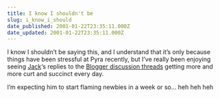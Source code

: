 ```yaml
---
title: I know I shouldn't be
slug: i_know_i_should
date_published: 2001-01-22T23:35:11.000Z
date_updated: 2001-01-22T23:35:11.000Z
---
```


I know I shouldn’t be saying this, and I understand that it’s only because things have been stressful at Pyra recently, but I’ve really been enjoying seeing [Jack](http://www.saturn.org)‘s replies to the [Blogger discussion threads](http://www.blogger.com/discuss/d.pyra) getting more and more curt and succinct every day.

I’m expecting him to start flaming newbies in a week or so… heh heh heh
